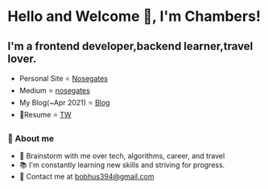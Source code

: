 # Hello and Welcome 👋, I'm Chambers!
## I'm a frontend developer,backend learner,travel lover.
- Personal Site :star: [Nosegates](https://nosegates.com/)
- Medium :star: [nosegates](https://medium.com/nosegates)
- My Blog(~Apr 2021) :star: [Blog](https://connectshark.github.io/)
- 📝Resume :star: [TW](https://cdn.jsdelivr.net/gh/connectshark/resume@latest/%E8%91%89%E6%81%A9%E9%A8%B0resume.pdf)


### 🧐 About me
- 💬 Brainstorm with me over tech, algorithms, career, and travel
- 📚 I'm constantly learning new skills and striving for progress.
- 💌 Contact me at bobhus394@gmail.com